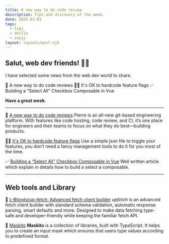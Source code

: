 ```yaml
---
title: A new way to do code review
description: Tips and discovery of the week.
date: 2025-03-03
tags:
  - tips
  - Veille
  - vuejs
layout: layouts/post.njk
---
```


## Salut, web dev friends! 🧑‍💻

I have selected some news  from the web dev world to share.

🗿 A new way to do code reviews
🏴‍☠️ It's OK to hardcode feature flags
✅ Building a “Select All” Checkbox Composable in Vue

**Have a great week.**

___

🗿 [A new way to do code reviews](https://pierre.co/)
Pierre is an all-new git-based engineering platform. With features like code hosting, code review, and CI, it’s one place for engineers and their teams to focus on what they do best—building products.

🏴‍☠️ [It's OK to hardcode feature flags](https://code.mendhak.com/hardcode-feature-flags/)
Use a simple json file to toggle your features, you don’t need a fancy management tools to do it for you most of the time.

✅ [Building a “Select All” Checkbox Composable in Vue](https://marcoarruda.medium.com/building-a-select-all-checkbox-composable-in-vue-515651c9433a)
Well written article which explain in details how to build a select a composable.

___

## Web tools and Library

🚀 [L-Blondy/up-fetch: Advanced fetch client builder](https://github.com/L-Blondy/up-fetch)
*upfetch* is an advanced fetch client builder with standard schema validation, automatic response parsing, smart defaults and more. Designed to make data fetching type-safe and developer-friendly while keeping the familiar fetch API.

🦟 [Maskito](https://github.com/taiga-family/maskito?tab=readme-ov-file)
**Maskito** is a collection of libraries, built with TypeScript. It helps you to create an input mask which ensures that users type values according to predefined format.
